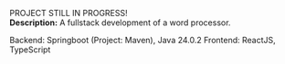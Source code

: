 PROJECT STILL IN PROGRESS!<br>
<b>Description:</b> A fullstack development of a word processor.

Backend: Springboot (Project: Maven), Java 24.0.2
Frontend: ReactJS, TypeScript